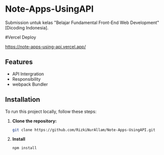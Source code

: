 # Note-Apps-UsingAPI

Submission untuk kelas "Belajar Fundamental Front-End Web Development" [Dicoding Indonesia].

#Vercel Deploy

https://note-apps-using-api.vercel.app/


## Features

  - API Intergration
  - Responsibility
  - webpack Bundler

## Installation

To run this project locally, follow these steps:

1. **Clone the repository:**
   ```bash
   git clone https://github.com/RizkiNurAllam/Note-Apps-UsingAPI.git

2. **Install**
   ```bash
   npm install



   
